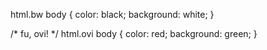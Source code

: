 html.bw body {
	color: black;
	background: white;
}

/* fu, ovi! */
html.ovi body {
	color: red;
	background: green;
}
